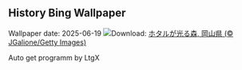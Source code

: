 ## History Bing Wallpaper
Wallpaper date: 2025-06-19
![](https://www.bing.com/th?id=OHR.FireflySeason2025_JA-JP3057846302_UHD.jpg&w=1000)Download: [ホタルが光る森, 岡山県 (© JGalione/Getty Images)](https://www.bing.com/th?id=OHR.FireflySeason2025_JA-JP3057846302_UHD.jpg)

Auto get programm by LtgX
